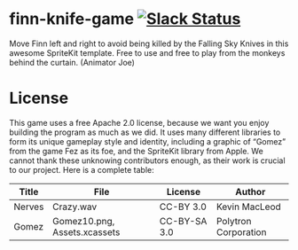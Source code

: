 # finn-knife-game [![Slack Status](https://westlakeapc.herokuapp.com/badge.svg)](https://westlakeapc.herokuapp.com/)
Move Finn left and right to avoid being killed by the Falling Sky Knives in this awesome SpriteKit template. Free to use and free to play from the monkeys behind the curtain. (Animator Joe)

# License
This game uses a free Apache 2.0 license, because we want you enjoy building the program as much as we did. It uses many different libraries to form its unique gameplay style and identity, including a graphic of “Gomez” from the game Fez as its foe, and the SpriteKit library from Apple. We cannot thank these unknowing contributors enough, as their work is crucial to our project. Here is a complete table:

Title|File|License|Author
---|---|---|---
Nerves|Crazy.wav|CC-BY 3.0|Kevin MacLeod
Gomez|Gomez10.png, Assets.xcassets|CC-BY-SA 3.0|Polytron Corporation
